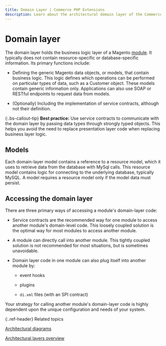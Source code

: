 ```yaml
---
title: Domain Layer | Commerce PHP Extensions
description: Learn about the architectural domain layer of the Commerce framework.
---
```


# Domain layer

The domain layer holds the business logic layer of a Magento [module](https://glossary.magento.com/module). It typically does not contain resource-specific or database-specific information. Its primary functions include:

*  Defining the generic Magento data objects, or models, that contain business logic. This logic defines which operations can be performed on particular types of data, such as a Customer object. These models contain generic information only. Applications can also use SOAP or RESTful endpoints to request data from models.

*  (Optionally) Including the implementation of service contracts, although not their definition.

{:.bs-callout-tip}
**Best practice:** Use service contracts to communicate with the domain layer by passing data types through strongly typed objects. This helps you avoid the need to replace presentation layer code when replacing business layer logic.

## Models

Each domain-layer model contains a reference to a resource model, which it uses to retrieve data from the database with MySql calls. This resource model contains logic for connecting to the underlying database, typically MySQL. A model requires a resource model only if the model data must persist.

## Accessing the domain layer

There are three primary ways of accessing a module's domain-layer code:

*  Service contracts are the recommended way for one module to access another module's domain-level code. This loosely coupled solution is the optimal way for most modules to access another module.

*  A module can directly call into another module. This tightly coupled solution is not recommended for most situations, but is sometimes unavoidable.

*  Domain layer code in one module can also plug itself into another module by:

   *  event hooks

   *  plugins

   *  `di.xml` files (with an SPI contract)

Your strategy for calling another module's domain-layer code is highly dependent upon the unique configuration and needs of your system.

{:.ref-header}
Related topics

[Architectural diagrams](https://devdocs.magento.com/guides/v2.4/architecture/archi_perspectives/arch_diagrams.html)

[Architectural layers overview](https://devdocs.magento.com/guides/v2.4/architecture/archi_perspectives/ALayers_intro.html)
